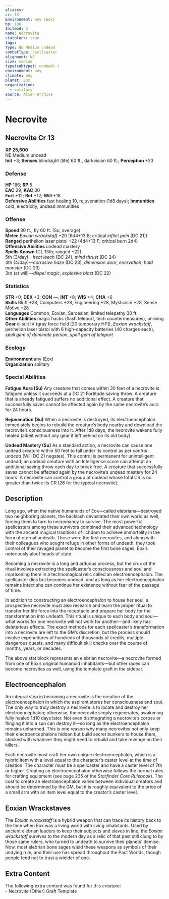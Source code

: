 ```yaml
---
aliases: 
cr: 13
Environment: any (Eox)
hp: 186
Initmod: 3
name: Necrovite
statblock: true
tags: 
Type: NE Medium undead
combatType: spellcaster
alignment: NE
size: medium
type(subtype): undead(-)
environment: any
climate: any
planet: Eox
organization:
  - solitary
source: Alien Archive
---
```


# Necrovite

## Necrovite Cr 13

**XP 25,600**  
NE Medium undead  
**Init** +3; **Senses** blindsight (life) 60 ft., darkvision 60 ft.; **Perception** +23  

### Defense

**HP** 186; **RP** 5  
**EAC** 29; **KAC** 30  
**Fort** +12; **Ref** +12; **Will** +18  
**Defensive Abilities** fast healing 10, rejuvenation (1d8 days); **Immunities** cold, electricity, undead immunities  

### Offense

**Speed** 30 ft., fly 60 ft. (Su, average)  
**Melee** _Eoxian wrackstaff_ +20 (6d4+13 B; critical _inflict pain_ \[DC 21\])  
**Ranged** perihelion laser pistol +22 (4d4+13 F; critical burn 2d4)  
**Offensive Abilities** undead mastery  
**Spells Known** (CL 13th; ranged +22)  
5th (3/day)—_heat leech_ (DC 24), _mind thrust_ (DC 24)  
4th (4/day)—_corrosive haze_ (DC 23), _dimension door_, _enervation_, _hold monster_ (DC 23)  
3rd (at will)—_dispel magic_, _explosive blast_ (DC 22)

### Statistics

**STR** +0; **DEX** +3; **CON** —; **INT** +8; **WIS** +4; **CHA** +6  
**Skills** Bluff +28, Computers +28, Engineering +28, Mysticism +28, Sense Motive +28  
**Languages** Common, Eoxian, Sarcesian; limited telepathy 30 ft.  
**Other Abilities** magic hacks (flash teleport, tech countermeasures), unliving  
**Gear** d-suit IV (gray force field \[20 temporary HP\]), _Eoxian wrackstaff_, perihelion laser pistol with 6 high-capacity batteries (40 charges each), _spell gem of dominate person_, _spell gem of teleport_

### Ecology

**Environment** any (Eox)  
**Organization** solitary

### Special Abilities

**Fatigue Aura (Su)** Any creature that comes within 30 feet of a necrovite is fatigued unless it succeeds at a DC 21 Fortitude saving throw. A creature that is already fatigued suffers no additional effect. A creature that successfully saves cannot be affected again by the same necrovite’s aura for 24 hours.

**Rejuvenation (Su)** When a necrovite is destroyed, its electroencephalon immediately begins to rebuild the creature’s body nearby and download the necrovite’s consciousness into it. After 1d8 days, the necrovite wakens fully healed (albeit without any gear it left behind on its old body).

**Undead Mastery (Su)** As a standard action, a necrovite can cause one undead creature within 50 feet to fall under its control as per _control undead_ (Will DC 21 negates). This control is permanent for unintelligent undead; an undead creature with an Intelligence score can attempt an additional saving throw each day to break free. A creature that successfully saves cannot be affected again by the necrovite’s undead mastery for 24 hours. A necrovite can control a group of undead whose total CR is no greater than twice its CR (26 for the typical necrovite).

## Description

Long ago, when the native humanoids of Eox—called elebrians—destroyed two neighboring planets, the backlash devastated their own world as well, forcing them to turn to necromancy to survive. The most powerful spellcasters among these survivors combined their advanced technology with the ancient magical traditions of lichdom to achieve immortality in the form of eternal undeath. These were the first necrovites, and along with their colleagues who sought refuge in other forms of undeath, they took control of their ravaged planet to become the first bone sages, Eox’s notoriously aloof heads of state.

Becoming a necrovite is a long and arduous process, but the crux of the ritual involves extracting the spellcaster’s consciousness and soul and imprisoning them in a technomagical relic called an electroencephalon. The spellcaster dies but becomes undead, and as long as her electroencephalon remains intact she can continue her existence without fear of the passage of time.

In addition to constructing an electroencephalon to house her soul, a prospective necrovite must also research and learn the proper ritual to transfer her life force into the receptacle and prepare her body for the transformation into undeath. This ritual is unique to each body and soul—what works for one necrovite will not work for another—and likely has deleterious effects. The exact methods for each spellcaster’s transformation into a necrovite are left to the GM’s discretion, but the process should involve expenditures of hundreds of thousands of credits, multiple dangerous quests, and many difficult skill checks over the course of months, years, or decades.

The above stat block represents an elebrian necrovite—a necrovite formed from one of Eox’s original humanoid inhabitants—but other races can become necrovites as well, using the template graft in the sidebar.

## Electroencephalon

An integral step in becoming a necrovite is the creation of the electroencephalon in which the aspirant stores her consciousness and soul. The only way to truly destroy a necrovite is to locate and destroy her electroencephalon; otherwise, the necrovite simply regenerates, awakening fully healed 1d10 days later. Not even disintegrating a necrovite’s corpse or flinging it into a sun can destroy it—so long as the electroencephalon remains unharmed. This is one reason why many necrovites not only keep their electroencephalons hidden but build secret bunkers to house them, stocked with whatever they might need to rebuild and take revenge on their killers.

Each necrovite must craft her own unique electroencephalon, which is a hybrid item with a level equal to the character’s caster level at the time of creation. The character must be a spellcaster and have a caster level of 7th or higher. Creating an electroencephalon otherwise follows the normal rules for crafting equipment (see page 235 of the _Starfinder Core Rulebook_). The cost to create an electroencephalon varies between individual creators and should be determined by the GM, but it is roughly equivalent to the price of a small arm with an item level equal to the creator’s caster level.

## Eoxian Wrackstaves

The _Eoxian wrackstaff_ is a hybrid weapon that can trace its history back to the time when Eox was a living world with living inhabitants. Used by ancient elebrian leaders to keep their subjects and slaves in line, the _Eoxian wrackstaff_ survives to the modern day as a relic of that past still clung to by those same rulers, who turned to undeath to survive their planets’ demise. Now, most elebrian bone sages wield these weapons as symbols of their undying rule, and their use has spread throughout the Pact Worlds, though people tend not to trust a wielder of one.

## Extra Content

The following extra content was found for this creature:  
\- Necrovite (Other) Graft Template


